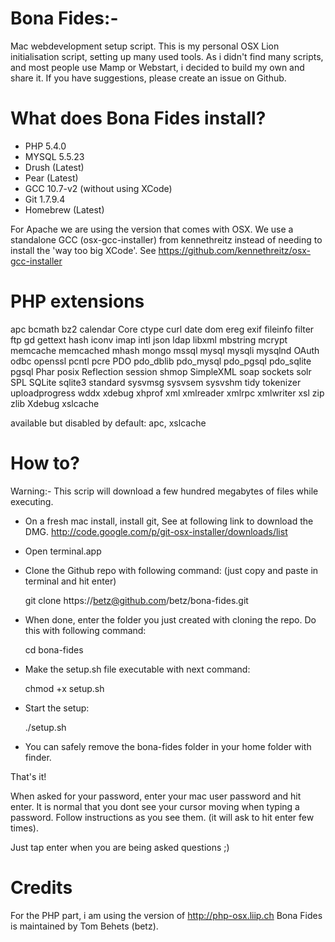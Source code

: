 Bona Fides:-
==========

Mac webdevelopment setup script.
This is my personal OSX Lion initialisation script, setting up many used tools.
As i didn't find many scripts, and most people use Mamp or Webstart, i decided to build my own and share it.
If you have suggestions, please create an issue on Github.

What does Bona Fides install?
=============================
- PHP 5.4.0
- MYSQL 5.5.23
- Drush (Latest)
- Pear (Latest)
- GCC 10.7-v2 (without using XCode)
- Git 1.7.9.4
- Homebrew (Latest)

For Apache we are using the version that comes with OSX.
We use a standalone GCC (osx-gcc-installer) from kennethreitz instead of needing to install the 'way too big XCode'.
See https://github.com/kennethreitz/osx-gcc-installer

PHP extensions
==============
apc
bcmath 
bz2 
calendar 
Core 
ctype 
curl 
date 
dom 
ereg 
exif 
fileinfo 
filter 
ftp gd 
gettext 
hash iconv 
imap 
intl 
json 
ldap 
libxml 
mbstring 
mcrypt 
memcache 
memcached 
mhash 
mongo 
mssql 
mysql 
mysqli 
mysqlnd 
OAuth 
odbc 
openssl 
pcntl 
pcre 
PDO 
pdo_dblib 
pdo_mysql 
pdo_pgsql 
pdo_sqlite 
pgsql 
Phar 
posix 
Reflection 
session 
shmop 
SimpleXML 
soap 
sockets 
solr 
SPL 
SQLite 
sqlite3 
standard 
sysvmsg 
sysvsem 
sysvshm 
tidy 
tokenizer 
uploadprogress 
wddx 
xdebug 
xhprof 
xml 
xmlreader 
xmlrpc 
xmlwriter 
xsl 
zip 
zlib 
Xdebug
xslcache

available but disabled by default: apc, xslcache

How to?
=======

Warning:- This scrip will download a few hundred megabytes of files while executing.


- On a fresh mac install, install git, See at following link to download the DMG. http://code.google.com/p/git-osx-installer/downloads/list
- Open terminal.app
- Clone the Github repo with following command: (just copy and paste in terminal and hit enter)
 
  git clone https://betz@github.com/betz/bona-fides.git

- When done, enter the folder you just created with cloning the repo. Do this with following command:
 
  cd bona-fides

- Make the setup.sh file executable with next command:

  chmod +x setup.sh

- Start the setup:

  ./setup.sh
  
- You can safely remove the bona-fides folder in your home folder with finder.

That's it!


When asked for your password, enter your mac user password and hit enter.
It is normal that you dont see your cursor moving when typing a password.
Follow instructions as you see them. (it will ask to hit enter few times).

Just tap enter when you are being asked questions ;) 

Credits
=======
For the PHP part, i am using the version of http://php-osx.liip.ch
Bona Fides is maintained by Tom Behets (betz).

